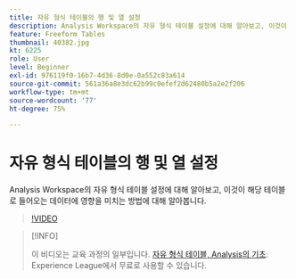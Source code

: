 ```yaml
---
title: 자유 형식 테이블의 행 및 열 설정
description: Analysis Workspace의 자유 형식 테이블 설정에 대해 알아보고, 이것이 해당 테이블로 들어오는 데이터에 영향을 미치는 방법에 대해 알아봅니다.
feature: Freeform Tables
thumbnail: 40382.jpg
kt: 6225
role: User
level: Beginner
exl-id: 976119f0-16b7-4d36-8d0e-0a552c83a614
source-git-commit: 561a36a8e3dc62b99c0efef2d62480b5a2e2f206
workflow-type: tm+mt
source-wordcount: '77'
ht-degree: 75%

---
```


# 자유 형식 테이블의 행 및 열 설정

Analysis Workspace의 자유 형식 테이블 설정에 대해 알아보고, 이것이 해당 테이블로 들어오는 데이터에 영향을 미치는 방법에 대해 알아봅니다.

>[!VIDEO](https://video.tv.adobe.com/v/40382/?quality=12&learn=on)

>[!INFO]
>
> 이 비디오는 교육 과정의 일부입니다. [자유 형식 테이블, Analysis의 기초](https://experienceleague.adobe.com/?recommended=Analytics-U-1-2020.3): Experience League에서 무료로 사용할 수 있습니다.
